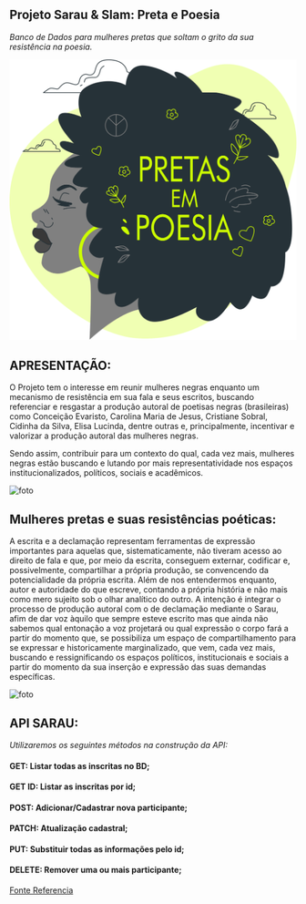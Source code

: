 ## **Projeto Sarau & Slam: Preta e Poesia**

*Banco de Dados para mulheres pretas que soltam o grito da sua resistência na poesia.*


<img src="public/images/pretas-em-poesia.png">

## **APRESENTAÇÃO:**

O Projeto tem o interesse em reunir mulheres negras enquanto um mecanismo de resistência em sua fala e seus escritos, buscando referenciar e resgastar a produção autoral de poetisas negras (brasileiras) como Conceição Evaristo, Carolina Maria de Jesus, Cristiane Sobral, Cidinha da Silva, Elisa Lucinda, dentre outras e, principalmente, incentivar e valorizar a produção autoral das mulheres negras.

Sendo assim, contribuir para um contexto do qual, cada vez mais, mulheres negras estão buscando e lutando por mais representatividade nos espaços institucionalizados, políticos, sociais e acadêmicos.

![foto](https://colecaomossoroense.org.br/site/wp-content/uploads/2019/04/slampoesia_logo.jpg)


## **Mulheres pretas e suas resistências poéticas:**

A escrita e a declamação representam ferramentas de expressão importantes para aquelas que, sistematicamente, não tiveram acesso ao direito de fala e que, por meio da escrita, conseguem externar, codificar e, possivelmente, compartilhar a própria produção, se convencendo da potencialidade da própria escrita. Além de nos entendermos enquanto, autor e autoridade do que escreve, contando a própria história e não mais como mero sujeito sob o olhar analítico do outro. A intenção é integrar o processo de produção autoral com o de declamação mediante o Sarau, afim de dar voz àquilo que sempre esteve escrito mas que ainda não sabemos qual entonação a voz projetará ou qual expressão o corpo fará a partir do momento que, se possibiliza um espaço de compartilhamento para se expressar e historicamente marginalizado, que vem, cada vez mais, buscando e ressignificando os espaços políticos, institucionais e sociais a partir do momento da sua inserção e expressão das suas demandas específicas.

![foto](https://aestranhamente.com/wp-content/uploads/2017/03/slam-1568x882.jpg)

## **API SARAU:**

*Utilizaremos os seguintes métodos na construção da API:*

#### GET: Listar todas as inscritas no BD;
#### GET ID: Listar as inscritas por id;
#### POST: Adicionar/Cadastrar nova participante;
#### PATCH: Atualização cadastral;
#### PUT: Substituir todas as informações pelo id;
#### DELETE: Remover uma ou mais participante;



[Fonte Referencia](https://www.ufmg.br/prae/acoes-afirmativas/projetos-apoiados-em-2017/preta-e-poeta/)
